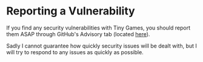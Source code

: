 # Reporting a Vulnerability

If you find any security vulnerabilities with Tiny Games, you should report them ASAP through GitHub's Advisory tab (located [here](https://github.com/electron/electron/security/advisories/new)).

Sadly I cannot guarantee how quickly security issues will be dealt with, but I will try to respond to any issues as quickly as possible.
